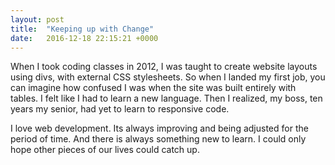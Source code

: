 ```yaml
---
layout: post
title:  "Keeping up with Change"
date:   2016-12-18 22:15:21 +0000
---
```



When I took coding classes in 2012, I was taught to create website layouts using divs, with external CSS stylesheets. So when I landed my first job, you can imagine how confused I was when the site was built entirely with tables. I felt like I had to learn a new language. Then I realized, my boss, ten years my senior, had yet to learn to responsive code. 

I love web development. Its always improving and being adjusted for the period of time. And there is always something new to learn. I could only hope other pieces of our lives could catch up. 
